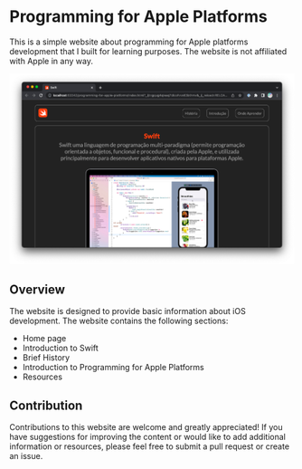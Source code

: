 # Programming for Apple Platforms

This is a simple website about programming for Apple platforms development that I built for learning purposes. The website is not affiliated with Apple in any way.

![Screenshot](./image.png)

## Overview
The website is designed to provide basic information about iOS development. The website contains the following sections:

* Home page
* Introduction to Swift
* Brief History
* Introduction to Programming for Apple Platforms
* Resources

## Contribution
Contributions to this website are welcome and greatly appreciated! If you have suggestions for improving the content or would like to add additional information or resources, please feel free to submit a pull request or create an issue.